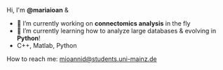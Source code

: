 Hi, I'm **@mariaioan** &
- 🔭 I’m currently working on **connectomics analysis** in the fly
- 🌱 I’m currently learning how to analyze large databases & evolving in **Python**!
- C++, Matlab, Python

How to reach me: mioannid@students.uni-mainz.de
